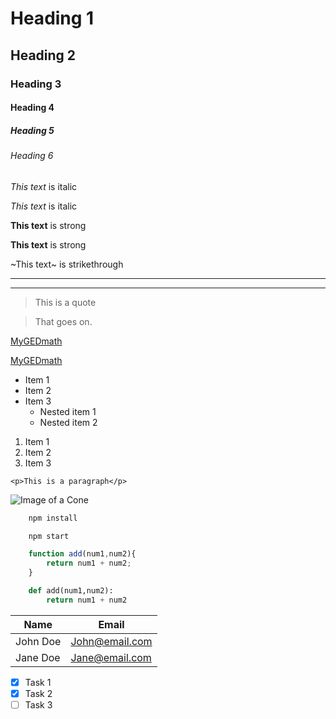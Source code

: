 <!-- Headings -->
# Heading 1
## Heading 2
### Heading 3
#### Heading 4
##### Heading 5
###### Heading 6

<!-- Italics -->
*This text* is italic

_This text_ is italic

<!-- Strong -->
**This text** is strong

__This text__ is strong

<!-- Strikethrough -->
~This text~ is strikethrough

<!-- Horizontal rule -->
---
___

<!-- Block Quote -->
>This is a quote

>That goes on.

<!-- links -->
[MyGEDmath](https://mygedmath.com)

[MyGEDmath](https://mygedmath.com "MyGEDmath.com")

<!-- UL -->
* Item 1
* Item 2
* Item 3
    * Nested item 1
    * Nested item 2

<!-- OL -->
1. Item 1
2. Item 2
3. Item 3

<!-- Inline Code block -->
`<p>This is a paragraph</p>`

<!-- Images -->
![Image of a Cone](https://mygedmath.com/geometry/images/cone.jpg)

<!-- GetHub Markdown -->
<!-- Code Blocks -->
```bash
    npm install

    npm start
```

```javaScript
    function add(num1,num2){
        return num1 + num2;
    }
```

```Python
    def add(num1,num2):
        return num1 + num2
```

<!-- tables -->
|Name       |Email           |
|-----------|----------------|
|John Doe   |John@email.com  |
|Jane Doe   |Jane@email.com  |


<!-- Task Lists -->
* [x] Task 1
* [x] Task 2
* [ ] Task 3
